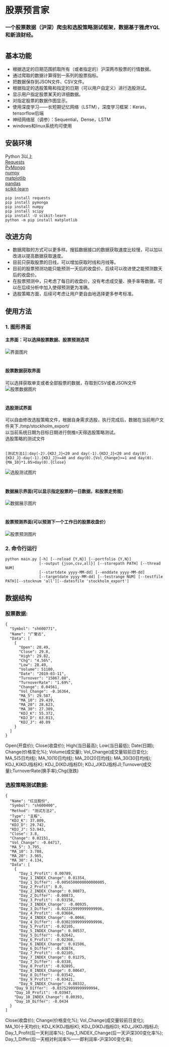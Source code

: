 股票预言家
=======
### 一个股票数据（沪深）爬虫和选股策略测试框架，数据基于雅虎YQL和新浪财经。
#

基本功能
-------------
* 根据选定的日期范围抓取所有（或者指定的）沪深两市股票的行情数据。
* 通过爬取的数据计算得到一系列的股票指标。
* 把数据保存到JSON文件、CSV文件。
* 根据指定的选股策略和指定的日期（可以用户自定义）进行选股测试。
* 显示用户指定股票某天的详细数据。
* 对指定股票的数据作图显示。
* 使用深度学习——长短期记忆网络（LSTM），深度学习框架：Keras，tensorflow后端
* 神经网络层（调参）：Sequential，Dense，LSTM
* windows和linux系统均可使用<br>

安装环境
-------------
Python 3以上<br>
[Requests](http://www.python-requests.org/en/latest/)<br>
[PyMongo](http://api.mongodb.org/python/current/installation.html)<br>
[numpy](http://www.numpy.org/)<br>
[matplotlib](https://matplotlib.org/)<br>
[pandas](http://pandas.pydata.org/)<br>
[scikit-learn](https://scikit-learn.org/stable/)<br>

```shell
pip install requests
pip install pymongo
pip install numpy
pip install scipy
pip install -U scikit-learn 
python -m pip install matplotlib
```

改进方向
-------------
* 数据爬取的方式可以更多样。搜狐数据接口的数据获取速度比较慢，可以加以改进以提高数据获取速度。<br>
* 目前只获取股票的日线，可以增加获取时线和月线等。<br>
* 目前的股票预测功能只能预测一天后的收盘价，后续可以改进使之能预测数天后的收盘价。<br>
* 在股票预测中，只考虑了每日的收盘价，没有考虑成交量、换手率等数据，可以在后续分析中加入使得预测更为准确。<br>
* 选股策略方面，后续可考虑让用户更自由地选择更多参考标准。<br>


使用方法
-------------
### 1. 图形界面<br>
#### 主界面：可以选择股票数据、股票预测选项
![界面图片](./interface.png)<br>
#
#### 股票数据获取界面
可以选择获取单支或者全部股票的数据，存取到CSV或者JSON文件
![股票数据图片](./interface2.png)<br>
#
#### 选股测试界面
可以自由修改选股策略文件，根据自身需求选股，执行完成后，数据在当前用户文件夹下./tmp/stockholm_export/<br>以当前系统日期为目标日期进行倒推n天得选股策略测试。<br>选股策略的测试文件<br>
```shell

[测试方法1]:day(-2).{KDJ_J}<20 and day(-1).{KDJ_J}<20 and day(0).{KDJ_J}-day(-1).{KDJ_J}>=40 and day(0).{Vol_Change}>=1 and day(0).{MA_10}*1.05>day(0).{Close}
```
![选股测试图片](./interface3.png)<br>
#
#### 数据展示界面(可以显示指定股票的一日数据，和股票走势图）<br>
![数据展示图片](./interface4.png)<br>
#
#### 股票预测界面(可以预测下一个工作日的股票收盘价）<br>
![股票预测图片](./interface5.png)<br>

### 2. 命令行运行<br>
```shell
python main.py [-h] [--reload {Y,N}] [--portfolio {Y,N}] 
               [--output {json,csv,all}] [--storepath PATH] [--thread NUM] 
               [--startdate yyyy-MM-dd] [--enddate yyyy-MM-dd] 
               [--targetdate yyyy-MM-dd] [--testrange NUM] [--testfile PATH][--stocknum 'all'][--datesfile 'stockholm_export']
```

数据结构
-------------
### 股票数据:
```shell 
{
  "Symbol": "sh600771",
  "Name": "广誉远",
  "Data": [
    {
      "Open": 28.49,
      "Close": 29.8,
      "High": 29.82,
      "Chg": "4.56%",
      "Low": 28.49,
      "Volume": 51180,
      "Date": "2019-03-11",
      "Turnover": "15067.08",
      "TurnoverRate": "1.69%",
      "Change": 0.04561,
      "Vol_Change": -0.16364,
      "MA_5": 29.587,
      "MA_10": 29.439,
      "MA_20": 28.623,
      "MA_30": 27.309,
      "KDJ_K": 55.372,
      "KDJ_D": 63.013,
      "KDJ_J": 40.09
    }
  ]
}
```
Open(开盘价); Close(收盘价); High(当日最高); Low(当日最低); Date(日期); Change(价格变化%); Volume(成交量); Vol_Change(成交量较前日变化); MA_5(5日均线); MA_10(10日均线); MA_20(20日均线); MA_30(30日均线); KDJ_K(KDJ指标K); KDJ_D(KDJ指标D); KDJ_J(KDJ指标J);Turnover(成交量);TurnoverRate(换手率);Chg(涨跌) <br>

### 选股策略测试数据:
```shell
{
  "Name": "红豆股份",
  "Symbol": "sh600400",
  "Method": "测试方法2",
  "Type": "主板",
  "KDJ_K": 37.809,
  "KDJ_D": 29.742,
  "KDJ_J": 53.943,
  "Close": 3.8,
  "Change": 0.02151,
  "Vol_Change": -0.04717,
  "MA_5": 3.795,
  "MA_10": 3.788,
  "MA_20": 3.965,
  "MA_30": 4.134,
  "Data": [
    {
      "Day_1_Profit": 0.00789,
      "Day_1_INDEX_Change": 0.01354,
      "Day_1_Differ": -0.0056500000000000005,
      "Day_2_Profit": 0.0,
      "Day_2_INDEX_Change": 0.00873,
      "Day_2_Differ": -0.00873,
      "Day_3_Profit": -0.03158,
      "Day_3_INDEX_Change": -0.00935,
      "Day_3_Differ": -0.022229999999999996,
      "Day_4_Profit": -0.03684,
      "Day_4_INDEX_Change": -0.0066,
      "Day_4_Differ": -0.030239999999999996,
      "Day_5_Profit": -0.02105,
      "Day_5_INDEX_Change": 0.00537,
      "Day_5_Differ": -0.02642,
      "Day_6_Profit": -0.02368,
      "Day_6_INDEX_Change": 0.01506,
      "Day_6_Differ": -0.03874,
      "Day_7_Profit": -0.02105,
      "Day_7_INDEX_Change": 0.01275,
      "Day_7_Differ": -0.0338,
      "Day_8_Profit": -0.02895,
      "Day_8_INDEX_Change": 0.00647,
      "Day_8_Differ": -0.03542,
      "Day_9_Profit": -0.03421,
      "Day_9_INDEX_Change": 0.00332,
    "Day_9_Differ": -0.037529999999999994,
    "Day_10_Profit": -0.03947,
    "Day_10_INDEX_Change": 0.00393,
    "Day_10_Differ": -0.0434
  }
]
```
Close(收盘价); Change(价格变化%); Vol_Change(成交量较前日变化); MA_10(十天均价); KDJ_K(KDJ指标K); KDJ_D(KDJ指标D); KDJ_J(KDJ指标J); Day_1_Profit(后一天利润率%); Day_1_INDEX_Change(后一天沪深300变化率%); Day_1_Differ(后一天相对利润率%——即利润率-沪深300变化率); 




